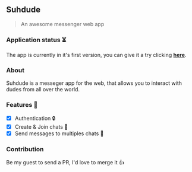 ## Suhdude

> An awesome messenger web app

### Application status :hourglass_flowing_sand:
The app is currently in it's first version, you can give it a try clicking [**here**](https://suhdude-db.web.app/).

### About 
Suhdude is a messeger app for the web, that allows you to interact with dudes from all over the world.

### Features :hammer:

- [x] Authentication :lock:
- [x] Create & Join chats :wrench:
- [x] Send messages to multiples chats :speech_balloon:

### Contribution
Be my guest to send a PR, I'd love to merge it :thumbsup:
